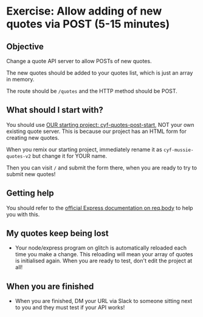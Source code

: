 # Exercise: Allow adding of new quotes via POST (5-15 minutes)

## Objective
Change a quote API server to allow POSTs of new quotes.

The new quotes should be added to your quotes list, which is just an array in memory.

The route should be `/quotes` and the HTTP method should be POST.

## What should I start with?
You should use [OUR starting project: cyf-quotes-post-start](https://glitch.com/~cyf-quotes-post-start), NOT your own existing quote server.  This is because our project has an HTML form for creating new quotes.

When you remix our starting project, immediately rename it as `cyf-mussie-quotes-v2` but change it for YOUR name.

Then you can visit `/` and submit the form there, when you are ready to try to submit new quotes!

## Getting help

You should refer to the [official Express documentation on req.body](https://expressjs.com/en/api.html#req.body) to help you with this.

##  My quotes keep being lost
* Your node/express program on glitch is automatically reloaded each time you make a change.  This reloading will mean your array of quotes is initialised again.  When you are ready to test, don't edit the project at all!

## When you are finished
* When you are finished, DM your URL via Slack to someone sitting next to you and they must test if your API works!
